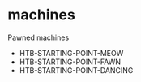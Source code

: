 # machines
Pawned machines 

- HTB-STARTING-POINT-MEOW
- HTB-STARTING-POINT-FAWN
- HTB-STARTING-POINT-DANCING
